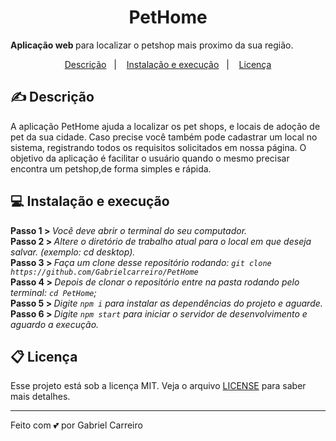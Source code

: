 <h1 align="center"> PetHome </h1>
<p aligin="center"> <strong> Aplicação web </strong> para localizar o petshop mais proximo da sua região.  </p>


<p align="center">
  <a href="#-descrição">Descrição</a>&nbsp;&nbsp;&nbsp;|&nbsp;&nbsp;&nbsp;
  <a href="#-instalação-e-execução">Instalação e execução</a>&nbsp;&nbsp;&nbsp;|&nbsp;&nbsp;&nbsp;
  <a href="#memo-licença">Licença</a>
</p>
 
## ✍ Descrição

 A aplicação PetHome ajuda a localizar os pet shops, e locais de adoção de pet da sua cidade. 
 Caso precise você também pode cadastrar um local no sistema, registrando todos os requisitos 
 solicitados em nossa página. O objetivo da aplicação é facilitar o usuário quando o mesmo precisar 
 encontra um petshop,de forma simples e rápida. 

 ## 💻 Instalação e execução
 
<strong> Passo 1 > </strong> <i> Você deve abrir o terminal do seu computador. </i><br>
<strong> Passo 2 > </strong> <i> Altere o diretório de trabalho atual para o local em que deseja salvar. (exemplo: cd desktop).</i><br>
<strong> Passo 3 > </strong> <i> Faça um clone desse repositório rodando: `git clone https://github.com/Gabrielcarreiro/PetHome`</i><br>
<strong> Passo 4 > </strong> <i> Depois de clonar o repositório entre na pasta rodando pelo terminal: `cd PetHome`; </i><br>
<strong> Passo 5 > </strong> <i> Digite `npm i` para instalar as dependências do projeto e aguarde. </i><br>
<strong> Passo 6 > </strong> <i> Digite `npm start` para iniciar o servidor de desenvolvimento e aguardo a execução.</i><br>

## 📋 Licença

Esse projeto está sob a licença MIT. Veja o arquivo [LICENSE](LICENSE.md) para saber mais detalhes.

---
Feito com 💕 por Gabriel Carreiro
